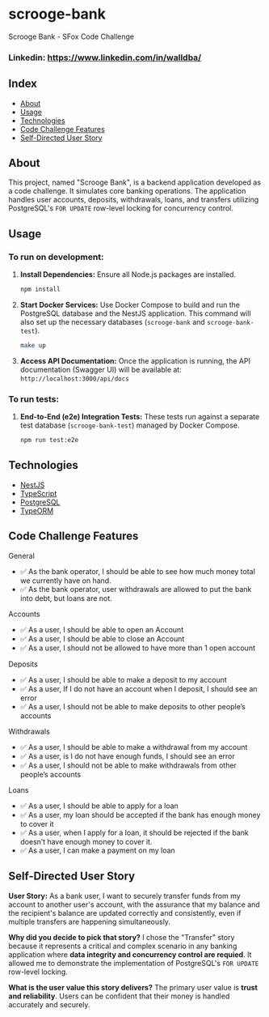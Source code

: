 # scrooge-bank

Scrooge Bank - SFox Code Challenge

### Linkedin: https://www.linkedin.com/in/walldba/

## Index

- [About](#about)
- [Usage](#usage)
- [Technologies](#technologies)
- [Code Challenge Features](#code-challenge-features)
- [Self-Directed User Story](#self-directed-user-story)

## About

This project, named "Scrooge Bank", is a backend application developed as a code challenge. It simulates core banking operations. The application handles user accounts, deposits, withdrawals, loans, and transfers utilizing PostgreSQL's `FOR UPDATE` row-level locking for concurrency control.

## Usage

### To run on development:

1.  **Install Dependencies:** Ensure all Node.js packages are installed.
    ```bash
    npm install
    ```
2.  **Start Docker Services:** Use Docker Compose to build and run the PostgreSQL database and the NestJS application. This command will also set up the necessary databases (`scrooge-bank` and `scrooge-bank-test`).
    ```bash
    make up
    ```
3.  **Access API Documentation:** Once the application is running, the API documentation (Swagger UI) will be available at:
    `http://localhost:3000/api/docs`

### To run tests:

1.  **End-to-End (e2e) Integration Tests:** These tests run against a separate test database (`scrooge-bank-test`) managed by Docker Compose.
    ```bash
    npm run test:e2e
    ```

## Technologies

- [NestJS](https://nestjs.com/)
- [TypeScript](https://www.typescriptlang.org/)
- [PostgreSQL](https://www.postgresql.org/)
- [TypeORM](https://typeorm.io/)

## Code Challenge Features

General

- ✅ As the bank operator, I should be able to see how much money total we currently have on hand.
- ✅ As the bank operator, user withdrawals are allowed to put the bank into debt, but loans are not.

Accounts

- ✅ As a user, I should be able to open an Account
- ✅ As a user, I should be able to close an Account
- ✅ As a user, I should not be allowed to have more than 1 open account

Deposits

- ✅ As a user, I should be able to make a deposit to my account
- ✅ As a user, If I do not have an account when I deposit, I should see an error
- ✅ As a user, I should not be able to make deposits to other people’s accounts

Withdrawals

- ✅ As a user, I should be able to make a withdrawal from my account
- ✅ As a user, is I do not have enough funds, I should see an error
- ✅ As a user, I should not be able to make withdrawals from other people’s accounts

Loans

- ✅ As a user, I should be able to apply for a loan
- ✅ As a user, my loan should be accepted if the bank has enough money to cover it
- ✅ As a user, when I apply for a loan, it should be rejected if the bank doesn’t have enough money to cover it.
- ✅ As a user, I can make a payment on my loan

## Self-Directed User Story

**User Story:** As a bank user, I want to securely transfer funds from my account to another user's account, with the assurance that my balance and the recipient's balance are updated correctly and consistently, even if multiple transfers are happening simultaneously.

**Why did you decide to pick that story?**
I chose the "Transfer" story because it represents a critical and complex scenario in any banking application where **data integrity and concurrency control are requied**. It allowed me to demonstrate the implementation of PostgreSQL's `FOR UPDATE` row-level locking.

**What is the user value this story delivers?**
The primary user value is **trust and reliability**. Users can be confident that their money is handled accurately and securely.
